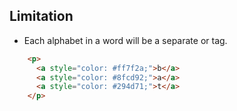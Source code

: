 ## Limitation

* Each alphabet in a word will be a separate <span> or <a> tag.
```html
    <p>
      <a style="color: #ff7f2a;">b</a>
      <a style="color: #8fcd92;">a</a>
      <a style="color: #294d71;">t</a>
    </p>
```